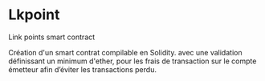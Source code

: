 # Lkpoint

Link points smart contract

Création d'un smart contrat compilable en Solidity. avec une validation définissant un minimum d'ether, pour les frais de transaction sur le compte émetteur afin d’éviter les transactions perdu.
